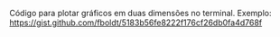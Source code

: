 Código para plotar gráficos em duas dimensões no terminal.
Exemplo:
https://gist.github.com/fboldt/5183b56fe8222f176cf26db0fa4d768f
